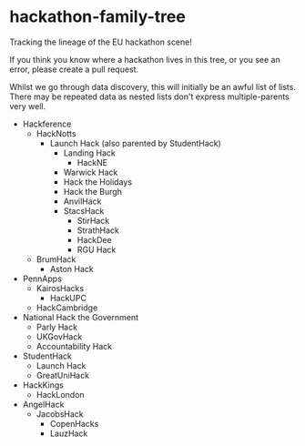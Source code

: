 # hackathon-family-tree
Tracking the lineage of the EU hackathon scene! 

If you think you know where a hackathon lives in this tree, or you see an error, please create a pull request. 

Whilst we go through data discovery, this will initially be an awful list of lists. There may be repeated data as nested lists don't express multiple-parents very well. 

- Hackference
  - HackNotts
    - Launch Hack (also parented by StudentHack)
      - Landing Hack
        - HackNE
      - Warwick Hack
      - Hack the Holidays
      - Hack the Burgh
      - AnvilHack
      - StacsHack
        - StirHack
        - StrathHack
        - HackDee
        - RGU Hack
  - BrumHack
    - Aston Hack 
- PennApps
  - KairosHacks
    - HackUPC
  - HackCambridge
- National Hack the Government
  - Parly Hack
  - UKGovHack
  - Accountability Hack
- StudentHack
  - Launch Hack
  - GreatUniHack
- HackKings
  - HackLondon
- AngelHack
  - JacobsHack
    - CopenHacks
    - LauzHack

